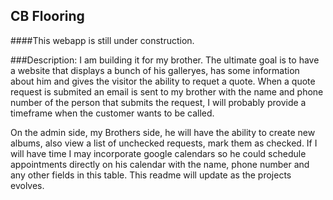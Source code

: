 ## CB Flooring

####This webapp is still under construction.

###Description: 
I am building it for my brother. The ultimate goal is to have a website that displays a bunch of his galleryes, has some information about him and gives the visitor the ability to requet a quote. When a quote request is submited an email is sent to my brother with the name and phone number of the person that submits the request, I will probably provide a timeframe when the customer wants to be called. 

On the admin side, my Brothers side, he will have the ability to create new albums, also view a list of unchecked requests, mark them as checked. If I will have time I may incorporate google calendars so he could schedule appointments directly on his calendar with the name, phone number and any other fields in this table. This readme will update as the projects evolves.